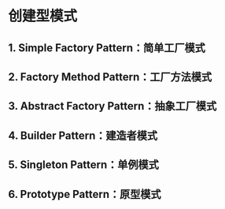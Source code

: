 # 创建型模式

## 1. Simple Factory Pattern：简单工厂模式

### 

## 2. Factory Method Pattern：工厂方法模式

## 3. Abstract Factory Pattern：抽象工厂模式

## 4. Builder Pattern：建造者模式

## 5. Singleton Pattern：单例模式

## 6. Prototype Pattern：原型模式